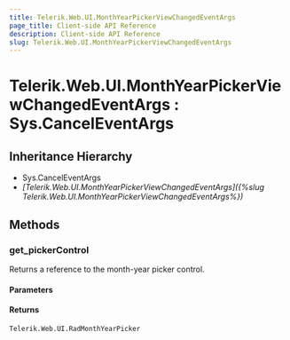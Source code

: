 ```yaml
---
title: Telerik.Web.UI.MonthYearPickerViewChangedEventArgs
page_title: Client-side API Reference
description: Client-side API Reference
slug: Telerik.Web.UI.MonthYearPickerViewChangedEventArgs
---
```


# Telerik.Web.UI.MonthYearPickerViewChangedEventArgs : Sys.CancelEventArgs 

## Inheritance Hierarchy

* Sys.CancelEventArgs
* *[Telerik.Web.UI.MonthYearPickerViewChangedEventArgs]({%slug Telerik.Web.UI.MonthYearPickerViewChangedEventArgs%})*

## Methods

###  get_pickerControl

Returns a reference to the month-year picker control.

#### Parameters

#### Returns

`Telerik.Web.UI.RadMonthYearPicker` 


